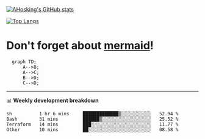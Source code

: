 [![AHosking's GitHub stats](https://github-readme-stats.vercel.app/api?username=ahosking&count_private=true&show_icons=true&theme=onedark&hide_rank=true&include_all_commits=true)](https://github.com/ahosking)

[![Top Langs](https://github-readme-stats.vercel.app/api/top-langs/?username=ahosking&layout=compact&theme=onedark)](https://github.com/ahosking)


# Don't forget about [mermaid](https://github.blog/2022-02-14-include-diagrams-markdown-files-mermaid/)!

```mermaid
  graph TD;
      A-->B;
      A-->C;
      B-->D;
      C-->D;
```
-------

📊 **Weekly development breakdown**

<!--START_SECTION:waka-->

```text
sh          1 hr 6 mins     █████████████▒░░░░░░░░░░░   52.94 %
Bash        31 mins         ██████▒░░░░░░░░░░░░░░░░░░   25.52 %
Terraform   14 mins         ███░░░░░░░░░░░░░░░░░░░░░░   11.77 %
Other       10 mins         ██░░░░░░░░░░░░░░░░░░░░░░░   08.58 %
```

<!--END_SECTION:waka-->
